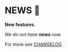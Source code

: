 # NEWS 📰

**New features.**

*We do not have **news** now.*

For more see [CHANGELOG](CHANGELOG.md).
